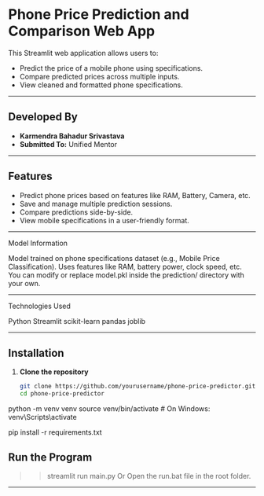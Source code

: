 # Phone Price Prediction and Comparison Web App

This Streamlit web application allows users to:
- Predict the price of a mobile phone using specifications.
- Compare predicted prices across multiple inputs.
- View cleaned and formatted phone specifications.

---

## ‍Developed By
- **Karmendra Bahadur Srivastava**
- **Submitted To:** Unified Mentor  

---

## Features

- Predict phone prices based on features like RAM, Battery, Camera, etc.
- Save and manage multiple prediction sessions.
- Compare predictions side-by-side.
- View mobile specifications in a user-friendly format.

---

Model Information

Model trained on phone specifications dataset (e.g., Mobile Price Classification).
Uses features like RAM, battery power, clock speed, etc.
You can modify or replace model.pkl inside the prediction/ directory with your own.

---

Technologies Used

Python
Streamlit
scikit-learn
pandas
joblib

---

## Installation

1. **Clone the repository**
   ```bash
   git clone https://github.com/yourusername/phone-price-predictor.git
   cd phone-price-predictor

python -m venv venv
source venv/bin/activate   # On Windows: venv\Scripts\activate

pip install -r requirements.txt

## Run the Program
>> streamlit run main.py
Or
Open the run.bat file in the root folder.

---